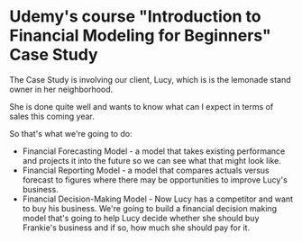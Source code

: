 # Udemy's course "Introduction to Financial Modeling for Beginners" Case Study

The Case Study is involving our client, Lucy, which is is the lemonade stand owner in her neighborhood.

She is done quite well and wants to know what can I expect in terms of sales this coming year.

So that's what we're going to do:
- Financial Forecasting Model - a model that takes existing performance and projects it into the future so we can see what that might look like.
- Financial Reporting Model - a model that compares actuals versus forecast to figures where there may be opportunities to improve Lucy's business.
- Financial Decision-Making Model - Now Lucy has a competitor and want to buy his business. We're going to build a financial decision making model that's going to help Lucy decide whether she should buy Frankie's business and if so, how much she should pay for it.

